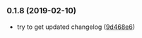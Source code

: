 ## <small>0.1.8 (2019-02-10)</small>

* try to get updated changelog ([9d468e6](https://github.com/azakharo/test-releaseit/commit/9d468e6))



﻿